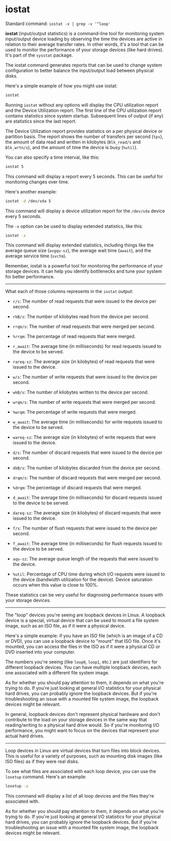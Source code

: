 # iostat

Standard command: `iostat -x | grep -v '^loop'`


**iostat** (input/output statistics) is a command-line tool for monitoring system input/output device loading by observing the time the devices are active in relation to their average transfer rates. In other words, it's a tool that can be used to monitor the performance of your storage devices (like hard drives). It's part of the `sysstat` package.

The iostat command generates reports that can be used to change system configuration to better balance the input/output load between physical disks.

Here's a simple example of how you might use iostat:

```bash
iostat
```

Running `iostat` without any options will display the CPU utilization report and the Device Utilization report. The first line of the CPU utilization report contains statistics since system startup. Subsequent lines of output (if any) are statistics since the last report.

The Device Utilization report provides statistics on a per physical device or partition basis. The report shows the number of transfers per second (`tps`), the amount of data read and written in kilobytes (`Blk_read/s` and `Blk_wrtn/s`), and the amount of time the device is busy (`%util`).

You can also specify a time interval, like this:

```bash
iostat 5
```

This command will display a report every 5 seconds. This can be useful for monitoring changes over time.

Here's another example:

```bash
iostat -d /dev/sda 5
```

This command will display a device utilization report for the `/dev/sda` device every 5 seconds.

The `-x` option can be used to display extended statistics, like this:

```bash
iostat -x
```

This command will display extended statistics, including things like the average queue size (`avgqu-sz`), the average wait time (`await`), and the average service time (`svctm`).

Remember, iostat is a powerful tool for monitoring the performance of your storage devices. It can help you identify bottlenecks and tune your system for better performance.

****

What each of those columns represents in the `iostat` output:

- `r/s`: The number of read requests that were issued to the device per second.
- `rkB/s`: The number of kilobytes read from the device per second.
- `rrqm/s`: The number of read requests that were merged per second.
- `%rrqm`: The percentage of read requests that were merged.
- `r_await`: The average time (in milliseconds) for read requests issued to the device to be served.
- `rareq-sz`: The average size (in kilobytes) of read requests that were issued to the device.

- `w/s`: The number of write requests that were issued to the device per second.
- `wkB/s`: The number of kilobytes written to the device per second.
- `wrqm/s`: The number of write requests that were merged per second.
- `%wrqm`: The percentage of write requests that were merged.
- `w_await`: The average time (in milliseconds) for write requests issued to the device to be served.
- `wareq-sz`: The average size (in kilobytes) of write requests that were issued to the device.

- `d/s`: The number of discard requests that were issued to the device per second.
- `dkB/s`: The number of kilobytes discarded from the device per second.
- `drqm/s`: The number of discard requests that were merged per second.
- `%drqm`: The percentage of discard requests that were merged.
- `d_await`: The average time (in milliseconds) for discard requests issued to the device to be served.
- `dareq-sz`: The average size (in kilobytes) of discard requests that were issued to the device.

- `f/s`: The number of flush requests that were issued to the device per second.
- `f_await`: The average time (in milliseconds) for flush requests issued to the device to be served.

- `aqu-sz`: The average queue length of the requests that were issued to the device.
- `%util`: Percentage of CPU time during which I/O requests were issued to the device (bandwidth utilization for the device). Device saturation occurs when this value is close to 100%.

These statistics can be very useful for diagnosing performance issues with your storage devices.

****

The "loop" devices you're seeing are loopback devices in Linux. A loopback device is a special, virtual device that can be used to mount a file system image, such as an ISO file, as if it were a physical device.

Here's a simple example: if you have an ISO file (which is an image of a CD or DVD), you can use a loopback device to "mount" that ISO file. Once it's mounted, you can access the files in the ISO as if it were a physical CD or DVD inserted into your computer.

The numbers you're seeing (like `loop0`, `loop1`, etc.) are just identifiers for different loopback devices. You can have multiple loopback devices, each one associated with a different file system image.

As for whether you should pay attention to them, it depends on what you're trying to do. If you're just looking at general I/O statistics for your physical hard drives, you can probably ignore the loopback devices. But if you're troubleshooting an issue with a mounted file system image, the loopback devices might be relevant.

In general, loopback devices don't represent physical hardware and don't contribute to the load on your storage devices in the same way that reading/writing to a physical hard drive would. So if you're monitoring I/O performance, you might want to focus on the devices that represent your actual hard drives.

****

Loop devices in Linux are virtual devices that turn files into block devices. This is useful for a variety of purposes, such as mounting disk images (like ISO files) as if they were real disks.

To see what files are associated with each loop device, you can use the `losetup` command. Here's an example:

```bash
losetup -a
```

This command will display a list of all loop devices and the files they're associated with.

As for whether you should pay attention to them, it depends on what you're trying to do. If you're just looking at general I/O statistics for your physical hard drives, you can probably ignore the loopback devices. But if you're troubleshooting an issue with a mounted file system image, the loopback devices might be relevant.

